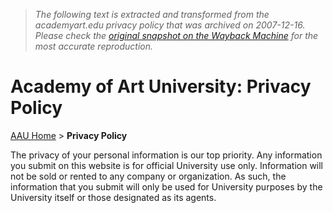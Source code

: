 > *The following text is extracted and transformed from the academyart.edu privacy policy that was archived on 2007-12-16. Please check the [original snapshot on the Wayback Machine](https://web.archive.org/web/20071216133757id_/http%3A//www.academyart.edu/privacy_policy.html) for the most accurate reproduction.*

# Academy of Art University: Privacy Policy

[AAU Home](https://web.archive.org/index.html) > **Privacy Policy**

The privacy of your personal information is our top priority. Any information you submit on this website is for official University use only. Information will not be sold or rented to any company or organization. As such, the information that you submit will only be used for University purposes by the University itself or those designated as its agents.
